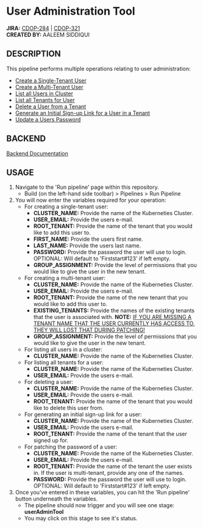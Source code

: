 # User Administration Tool
**JIRA:** [CDOP-284](https://www.atlassian.com/software/jira) | [CDOP-321](https://www.atlassian.com/software/jira) <br />
**CREATED BY:** AALEEM SIDDIQUI

## DESCRIPTION
This pipeline performs multiple operations relating to user administration:
- [Create a Single-Tenant User](https://www.atlassian.com/software/confluence)
- [Create a Multi-Tenant User](https://www.atlassian.com/software/confluence)
- [List all Users in Cluster](https://www.atlassian.com/software/confluence)
- [List all Tenants for User](https://www.atlassian.com/software/confluence)
- [Delete a User from a Tenant](https://www.atlassian.com/software/confluence)
- [Generate an Initial Sign-up Link for a User in a Tenant](https://www.atlassian.com/software/confluence)
- [Update a Users Password](https://www.atlassian.com/software/confluence)

## BACKEND
[Backend Documentation](https://www.atlassian.com/software/confluence)

## USAGE
1. Navigate to the 'Run pipeline' page within this repository.
   - Build (on the left-hand side toolbar) > Pipelines > Run Pipeline
1. You will now enter the variables required for your operation:
   - For creating a single-tenant user:
      - **CLUSTER_NAME:** Provide the name of the Kuberneties Cluster.
      - **USER_EMAIL:** Provide the users e-mail.
      - **ROOT_TENANT:** Provide the name of the tenant that you would like to add this user to. 
      - **FIRST_NAME:** Provide the users first name.
      - **LAST_NAME:** Provide the users last name.
      - **PASSWORD:** Provide the password the user will use to login. OPTIONAL: Will default to 'Firststart#123' if left empty.
      - **GROUP_ASSIGNMENT:** Provide the level of permissions that you would like to give the user in the new tenant.
   - For creating a multi-tenant user:
      - **CLUSTER_NAME:** Provide the name of the Kuberneties Cluster.
      - **USER_EMAIL:** Provide the users e-mail.
      - **ROOT_TENANT:** Provide the name of the new tenant that you would like to add this user to. 
      - **EXISTING_TENANTS:** Provide the names of the existing tenants that the user is associated with. **NOTE:** <u>IF YOU ARE MISSING A TENANT NAME THAT THE USER CURRENTLY HAS ACCESS TO, THEY WILL LOST THAT DURING PATCHING!</u>
      - **GROUP_ASSIGNMENT:** Provide the level of permissions that you would like to give the user in the new tenant.
   - For listing all users in a cluster:
      - **CLUSTER_NAME:** Provide the name of the Kuberneties Cluster.
   - For listing all tenants for a user:
      - **CLUSTER_NAME:** Provide the name of the Kuberneties Cluster.
      - **USER_EMAIL:** Provide the users e-mail.
   - For deleting a user:
      - **CLUSTER_NAME:** Provide the name of the Kuberneties Cluster.
      - **USER_EMAIL:** Provide the users e-mail.
      - **ROOT_TENANT:** Provide the name of the tenant that you would like to delete this user from. 
   - For generating an initial sign-up link for a user:
      - **CLUSTER_NAME:** Provide the name of the Kuberneties Cluster.
      - **USER_EMAIL:** Provide the users e-mail.
      - **ROOT_TENANT:** Provide the name of the tenant that the user signed up for. 
   - For patching the password of a user:
      - **CLUSTER_NAME:** Provide the name of the Kuberneties Cluster.
      - **USER_EMAIL:** Provide the users e-mail.
      - **ROOT_TENANT:** Provide the name of the tenant the user exists in. If the user is multi-tenant, provide any one of the names.
      - **PASSWORD:** Provide the password the user will use to login. OPTIONAL: Will default to 'Firststart#123' if left empty.
1. Once you've entered in these variables, you can hit the 'Run pipeline' button underneath the variables.
   - The pipeline should now trigger and you will see one stage: **userAdminTool**
   - You may click on this stage to see it's status.
